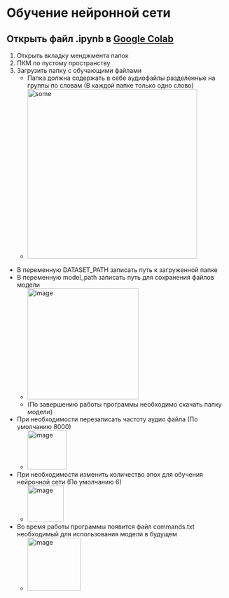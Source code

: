 # Обучение нейронной сети
## Открыть файл .ipynb в [Google Colab](https://colab.research.google.com/)
1. Открыть вкладку менджмента папок
2. ПКМ по пустому пространству
3. Загрузить папку с обучающими файлами
   - Папка должна содержать в себе аудиофайлы разделенные на группы по словам (В каждой папке только одно слово)
   * <img width="387" alt="some" src="https://user-images.githubusercontent.com/91955445/177967673-4c48615c-f44e-4a33-8308-e1fb2d30abcd.png">
* В переменную DATASET_PATH записать путь к загруженной папке
* В переменную model_path записать путь для сохранения файлов модели
  * <img width="253" alt="image" src="https://user-images.githubusercontent.com/91955445/177973093-d5f1e162-d618-418d-a53f-dd11628d5626.png">
   * (По завершению работы программы необходимо скачать папку модели) 
* При необходимости перезаписать частоту аудио файла (По умолчанию 8000)
  * <img width="89" alt="image" src="https://user-images.githubusercontent.com/91955445/177973507-e0335c10-5ba7-4068-9f09-2565f355dd3f.png">
* При необходимости изменить количество эпох для обучения нейронной сети (По умолчанию 6)
  * <img width="82" alt="image" src="https://user-images.githubusercontent.com/91955445/177974221-7d8e9ef3-3f7a-4888-bed5-815c258295b6.png">
* Во время работы программы появится файл commands.txt необходимый для использования модели в будущем
   * <img width="121" alt="image" src="https://user-images.githubusercontent.com/91955445/177974053-05fb5909-6a9e-4d44-a95c-f3350a1bea67.png">




